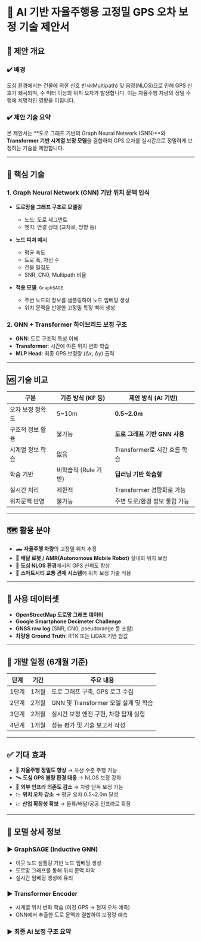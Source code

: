 # 📡 AI 기반 자율주행용 고정밀 GPS 오차 보정 기술 제안서

## 📌 제안 개요

### ✔️ 배경
도심 환경에서는 건물에 의한 신호 반사(Multipath) 및 음영(NLOS)으로 인해 GPS 신호가 왜곡되며, 수 미터 이상의 위치 오차가 발생합니다. 이는 자율주행 차량의 정밀 주행에 치명적인 영향을 미칩니다.

### ✔️ 제안 기술 요약
본 제안서는 **도로 그래프 기반의 Graph Neural Network (GNN)**와 **Transformer 기반 시계열 보정 모델**을 결합하여 GPS 오차를 실시간으로 정밀하게 보정하는 기술을 제안합니다.

---

## 🧠 핵심 기술

### 1. Graph Neural Network (GNN) 기반 위치 문맥 인식

- **도로망을 그래프 구조로 모델링**  
  - 노드: 도로 세그먼트  
  - 엣지: 연결 상태 (교차로, 방향 등)
- **노드 피처 예시**  
  - 평균 속도  
  - 도로 폭, 차선 수  
  - 건물 밀집도  
  - SNR, CN0, Multipath 비율

- **적용 모델**: `GraphSAGE`  
  - 주변 노드의 정보를 샘플링하여 노드 임베딩 생성  
  - 위치 문맥을 반영한 고정밀 특징 벡터 생성

### 2. GNN + Transformer 하이브리드 보정 구조

- **GNN**: 도로 구조적 특성 이해  
- **Transformer**: 시간에 따른 위치 변화 학습  
- **MLP Head**: 최종 GPS 보정량 (Δx, Δy) 출력





---

## 🆚 기술 비교

| 구분              | 기존 방식 (KF 등)      | 제안 방식 (AI 기반)           |
|-------------------|------------------------|-------------------------------|
| 오차 보정 정확도  | 5~10m                  | **0.5~2.0m**                  |
| 구조적 정보 활용 | 불가능                 | **도로 그래프 기반 GNN 사용** |
| 시계열 정보 학습 | 없음                   | Transformer로 시간 흐름 학습 |
| 학습 기반         | 비학습적 (Rule 기반)   | **딥러닝 기반 학습형**         |
| 실시간 처리       | 제한적                 | Transformer 경량화로 가능     |
| 위치문맥 반영     | 불가능                 | 주변 도로/환경 정보 통합 가능 |

---

## 🗺️ 활용 분야

- 🛻 **자율주행 차량**의 고정밀 위치 추정  
- 🤖 **배달 로봇 / AMR(Autonomous Mobile Robot)** 실내외 위치 보정  
- 🌇 **도심 NLOS 환경**에서의 GPS 신뢰도 향상  
- 🚦 **스마트시티 교통 관제 시스템**에 위치 보정 기술 적용  

---

## 🧪 사용 데이터셋

- **OpenStreetMap 도로망 그래프 데이터**  
- **Google Smartphone Decimeter Challenge**  
- **GNSS raw log** (SNR, CN0, pseudorange 등 포함)  
- **차량용 Ground Truth**: RTK 또는 LiDAR 기반 참값  

---

## 📆 개발 일정 (6개월 기준)

| 단계     | 기간    | 주요 내용                                   |
|----------|---------|--------------------------------------------|
| 1단계    | 1개월   | 도로 그래프 구축, GPS 로그 수집             |
| 2단계    | 2개월   | GNN 및 Transformer 모델 설계 및 학습       |
| 3단계    | 2개월   | 실시간 보정 엔진 구현, 차량 탑재 실험      |
| 4단계    | 1개월   | 성능 평가 및 기술 보고서 작성              |

---

## ✅ 기대 효과

- 🎯 **자율주행 정밀도 향상** → 차선 수준 주행 가능  
- 🛰️ **도심 GPS 불량 환경 대응** → NLOS 보정 강화  
- 🔌 **외부 인프라 의존도 감소** → 차량 단독 보정 가능  
- 📉 **위치 오차 감소** → 평균 오차 0.5~2.0m 달성  
- 📈 **산업 확장성 확보** → 물류/배달/공공 인프라로 확장  

---

## 📎 모델 상세 정보

### ▶ GraphSAGE (Inductive GNN)

- 이웃 노드 샘플링 기반 노드 임베딩 생성  
- 도로망 그래프를 통해 위치 문맥 파악  
- 실시간 임베딩 생성에 유리  

### ▶ Transformer Encoder

- 시계열 위치 변화 학습 (이전 GPS → 현재 오차 예측)  
- GNN에서 추출한 도로 문맥과 결합하여 보정량 예측  

### ▶ 최종 AI 보정 구조 요약

